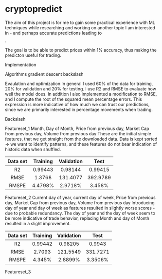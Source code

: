 # cryptopredict

The aim of this project is for me to gain some practical experience with ML techniques while researching and working on another topic I am interested in - and perhaps accurate predictions leading to $$$$.

The goal is to be able to predict prices within 1% accuracy, thus making the predicton useful for trading.

Implementation

Algorithms
gradient descent
backslash

Evaulation and optimization
In general I used 60% of the data for training, 20% for validation and 20% for testing.
I use R2 and RMSE to evaluate how well the model does. In addition I also implemented a modification to RMSE, and I compute the root of the squared mean percentage errors. This expression is more indicative of how much we can trust our predictions, since we are primarily interested in percentage movements when trading.

Backslash

Featureset_1
Month, Day of Month, Price from previous day, Market Cap from previous day, Volume from previous day
These are the initial simple features, that we get straight from the downloaded data.
Data is kept sorted -> we want to identify patterns, and these features do not bear indication of historic data when shuffled.

| Data set | Training | Validation |   Test  |
|  :---:   |    :-:   |     :-:    |    :-:  |
|    R2    |  0.99443 |   0.98144  | 0.99415 |
|   RMSE   |  1.3768 |   131.4077   | 392.9789 |
|   RMSPE  |  4.4798% |   2.9718%   | 3.458% |

Featureset_2
Current day of year, current day of week, Price from previous day, Market Cap from previous day, Volume from previous day
Introducing day of year and day of week as features resulted in slightly worse scores - due to probable redundancy. The day of year and the day of week seem to be more indicative of trade behavior, replacing Month and day of Month resulted in a slight improvement.

| Data set | Training | Validation |   Test  |
|  :---:   |    :-:   |     :-:    |    :-:  |
|    R2    |  0.99442 |   0.98205  | 0.9943 |
|   RMSE   |  2.7093 |   121.5549   | 331.7271 |
|   RMSPE  |  4.345% |   2.8899%   | 3.3506% |

Featureset_3

